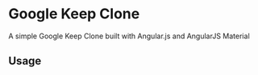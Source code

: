 # Google Keep Clone
A simple Google Keep Clone built with Angular.js and AngularJS Material

## Usage
